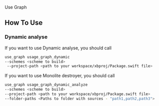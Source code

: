 Use Graph 

## How To Use

### Dynamic analyse

If you want to use Dynamic analyse, you should call
```sh
use_graph usage_graph_dynamic
--schemes <scheme to build>
 --project-path <path to your workspace/xbproj/Package.swift file>
```

If you want to use Monolite destroyer, you should call
```sh
use_graph usage_graph_dynamic_analyze
--schemes <scheme to build>
--project-path <path to your workspace/xbproj/Package.swift file>
--folder-paths <Paths to folder with sources - "path1,path2,path3">
```
